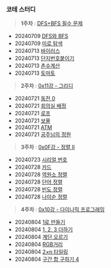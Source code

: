 ### 코테 스터디

> **1주차** : [DFS+BFS 필수 문제](https://www.acmicpc.net/workbook/view/1983)
- 20240709 [DFS와 BFS](https://www.acmicpc.net/problem/1260)
- 20240709 [미로 탐색](https://www.acmicpc.net/problem/2178)
- 20240713 [바이러스](https://www.acmicpc.net/problem/2606)
- 20240713 [단지번호붙이기](https://www.acmicpc.net/problem/2667)
- 20240713 [촌수계산](https://www.acmicpc.net/problem/2644)
- 20240713 [토마토](https://www.acmicpc.net/problem/7569)

> **2주차** : [0x11강 - 그리디](https://www.acmicpc.net/workbook/view/7320)
- 20240721 [동전 0](https://www.acmicpc.net/problem/11047)
- 20240721 [회의실 배정](https://www.acmicpc.net/problem/1931)
- 20240721 [로프](https://www.acmicpc.net/problem/2217)
- 20240721 [보물](https://www.acmicpc.net/problem/1026)
- 20240721 [ATM](https://www.acmicpc.net/problem/11399)
- 20240721 [공주님의 정원](https://www.acmicpc.net/problem/2457)

> **3주차** : [0x0F강 - 정렬 II](https://www.acmicpc.net/workbook/view/7318)
- 20240723 [시리얼 번호](https://www.acmicpc.net/problem/1431)
- 20240728 [카드](https://www.acmicpc.net/problem/11652)
- 20240728 [역원소 정렬](https://www.acmicpc.net/problem/5648)
- 20240728 [단어 정렬](https://www.acmicpc.net/problem/1181)
- 20240728 [빈도 정렬](https://www.acmicpc.net/problem/2910)
- 20240728 [나이순 정렬](https://www.acmicpc.net/problem/10814)

> **4주차** : [0x10강 - 다이나믹 프로그래밍](https://www.acmicpc.net/workbook/view/7319)
- 20240804 [1로 만들기](https://www.acmicpc.net/problem/1463)
- 20240804 [1, 2, 3 더하기](https://www.acmicpc.net/problem/9095)
- 20240804 [계단 오르기](https://www.acmicpc.net/problem/2579)
- 20240804 [RGB거리](https://www.acmicpc.net/problem/1149)
- 20240804 [2×n 타일링](https://www.acmicpc.net/problem/11726)
- 20240804 [구간 합 구하기 4](https://www.acmicpc.net/problem/11659)